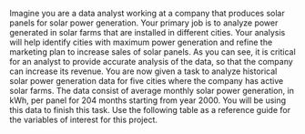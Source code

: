 Imagine you are a data analyst working at a company that produces solar panels for solar power generation. Your primary job is to analyze power generated in solar farms that are installed in different cities. Your analysis will help identify cities with maximum power generation and refine the marketing plan to increase sales of solar panels. As you can see, it is critical for an analyst to provide accurate analysis of the data, so that the company can increase its revenue.
You are now given a task to analyze historical solar power generation data for five cities where the company has active solar farms. The data consist of average monthly solar power generation, in kWh, per panel for 204 months starting from year 2000. You will be using this data to finish this task.
Use the following table as a reference guide for the variables of interest for this project.

